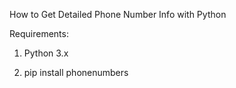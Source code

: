 How to Get Detailed Phone Number Info with Python

Requirements:

1. Python 3.x

2. pip install phonenumbers
